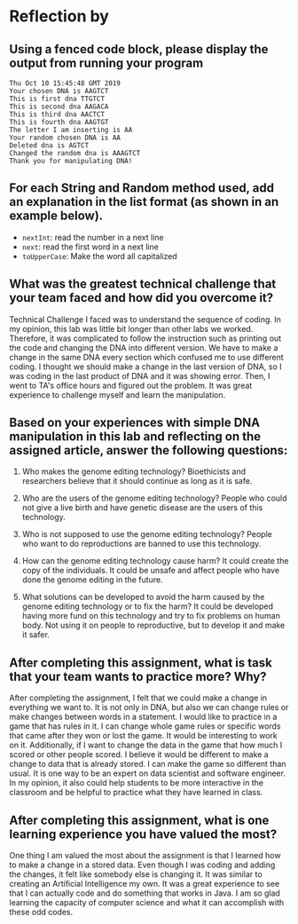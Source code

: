 # Reflection by 

## Using a fenced code block, please display the output from running your program

```
Thu Oct 10 15:45:48 GMT 2019
Your chosen DNA is AAGTCT
This is first dna TTGTCT
This is second dna AAGACA
This is third dna AACTCT
This is fourth dna AAGTGT
The letter I am inserting is AA
Your random chosen DNA is AA
Deleted dna is AGTCT
Changed the random dna is AAAGTCT
Thank you for manipulating DNA!

```

## For each String and Random method used, add an explanation in the list format (as shown in an example below).

- `nextInt`: read the number in a next line
- `next`: read the first word in a next line
- `toUpperCase`: Make the word all capitalized


## What was the greatest technical challenge that your team faced and how did you overcome it?

Technical Challenge I faced was to understand the sequence of coding. In my opinion, this lab was little bit longer than other labs we worked. Therefore, it was complicated to follow the instruction such as printing out the code and changing the DNA into different version. We have to make a change in the same DNA every section which confused me to use different coding. I thought we should make a change in the last version of DNA, so I was coding in the last product of DNA and it was showing error. Then, I went to TA's office hours and figured out the problem. It was great experience to challenge myself and learn the manipulation.


## Based on your experiences with simple DNA manipulation in this lab and reflecting on the assigned article, answer the following questions:

1. Who makes the genome editing technology?
Bioethicists and researchers believe that it should continue as long as it is safe.  

2. Who are the users of the genome editing technology?
People who could not give a live birth and have genetic disease are the users of this technology.

3. Who is not supposed to use the genome editing technology?
People who want to do reproductions are banned to use this technology.

4. How can the genome editing technology cause harm?
It could create the copy of the individuals. It could be unsafe and affect people who have done the genome editing in the future.  

5. What solutions can be developed to avoid the harm caused by the genome editing technology or to fix the harm?
It could be developed having more fund on this technology and try to fix problems on human body. Not using it on people to reproductive, but to develop it and make it safer.


## After completing this assignment, what is task that your team wants to practice more? Why?

After completing the assignment, I felt that we could make a change in everything we want to. It is not only in DNA, but also we can change rules or make changes between words in a statement. I would like to practice in a game that has rules in it. I can change whole game rules or specific words that came after they won or lost the game. It would be interesting to work on it. Additionally, if I want to change the data in the game that how much I scored or other people scored. I believe it would be different to make a change to data that is already stored. I can make the game so different than usual. It is one way to be an expert on data scientist and software engineer. In my opinion, it also could help students to be more interactive in the classroom and be helpful to practice what they have learned in class.

## After completing this assignment, what is one learning experience you have valued the most?

One thing I am valued the most about the assignment is that I learned how to make a change in a stored data. Even though I was coding and adding the changes, it felt like somebody else is changing it. It was similar to creating an Artificial Intelligence my own. It was a great experience to see that I can actually code and do something that works in Java. I am so glad learning the capacity of computer science and what it can accomplish with these odd codes.
